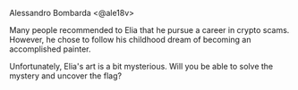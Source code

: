 Alessandro Bombarda <@ale18v>

Many people recommended to Elia that he pursue a career in crypto scams. However, he chose to follow his childhood dream of becoming an accomplished painter.

Unfortunately, Elia's art is a bit mysterious. Will you be able to solve the mystery and uncover the flag?
